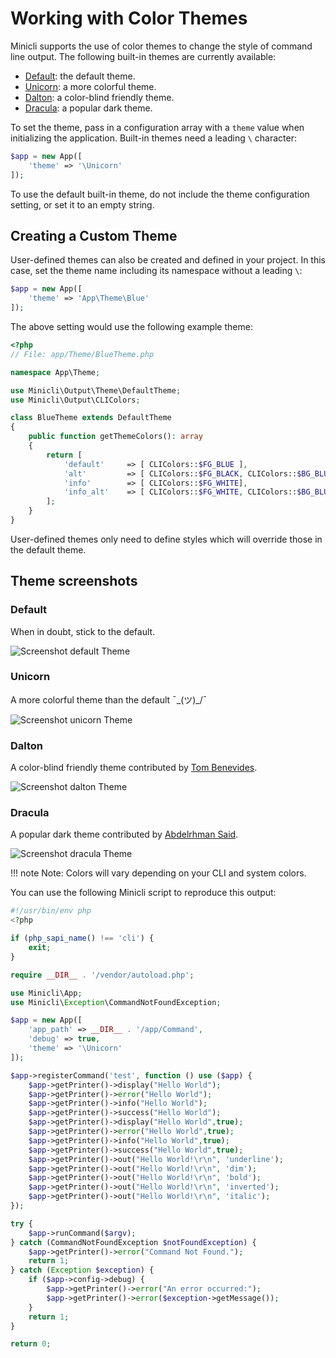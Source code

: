 # Working with Color Themes

Minicli supports the use of color themes to change the style of command line output. The following built-in themes are currently available:

- [Default](#default): the default theme.
- [Unicorn](#unicorn): a more colorful theme.
- [Dalton](#dalton): a color-blind friendly theme.
- [Dracula](#dracula): a popular dark theme.

To set the theme, pass in a configuration array with a `theme` value when initializing the application. Built-in themes need a leading `\` character:

```php
$app = new App([
    'theme' => '\Unicorn'
]);
```

To use the default built-in theme, do not include the theme configuration setting, or set it to an empty string.

## Creating a Custom Theme

User-defined themes can also be created and defined in your project. In this case, set the theme name including its namespace without a leading `\`:


```php
$app = new App([
    'theme' => 'App\Theme\Blue'
]);
```

The above setting would use the following example theme:

```php
<?php
// File: app/Theme/BlueTheme.php

namespace App\Theme;

use Minicli\Output\Theme\DefaultTheme;
use Minicli\Output\CLIColors;

class BlueTheme extends DefaultTheme
{
    public function getThemeColors(): array
    {
        return [
            'default'     => [ CLIColors::$FG_BLUE ],
            'alt'         => [ CLIColors::$FG_BLACK, CLIColors::$BG_BLUE ],
            'info'        => [ CLIColors::$FG_WHITE],
            'info_alt'    => [ CLIColors::$FG_WHITE, CLIColors::$BG_BLUE ]
        ];
    }
}
```

User-defined themes only need to define styles which will override those in the default theme.

## Theme screenshots


### Default

When in doubt, stick to the default.

![Screenshot default Theme](../images/themes-default.png)

### Unicorn

A more colorful theme than the default  ¯\_(ツ)_/¯

![Screenshot unicorn Theme](../images/themes-unicorn.png)

### Dalton

A color-blind friendly theme contributed by [Tom Benevides](https://github.com/tombenevides).

![Screenshot dalton Theme](../images/themes-dalton.png)

### Dracula

A popular dark theme contributed by [Abdelrhman Said](https://github.com/AbdelrhmanSaid).

![Screenshot dracula Theme](../images/themes-dracula.png)

!!! note
    Note: Colors will vary depending on your CLI and system colors.

You can use the following Minicli script to reproduce this output:

```php
#!/usr/bin/env php
<?php

if (php_sapi_name() !== 'cli') {
    exit;
}

require __DIR__ . '/vendor/autoload.php';

use Minicli\App;
use Minicli\Exception\CommandNotFoundException;

$app = new App([
    'app_path' => __DIR__ . '/app/Command',
    'debug' => true,
    'theme' => '\Unicorn'
]);

$app->registerCommand('test', function () use ($app) {
    $app->getPrinter()->display("Hello World");
    $app->getPrinter()->error("Hello World");
    $app->getPrinter()->info("Hello World");
    $app->getPrinter()->success("Hello World");
    $app->getPrinter()->display("Hello World",true);
    $app->getPrinter()->error("Hello World",true);
    $app->getPrinter()->info("Hello World",true);
    $app->getPrinter()->success("Hello World",true);
    $app->getPrinter()->out("Hello World!\r\n", 'underline');
    $app->getPrinter()->out("Hello World!\r\n", 'dim');
    $app->getPrinter()->out("Hello World!\r\n", 'bold');
    $app->getPrinter()->out("Hello World!\r\n", 'inverted');
    $app->getPrinter()->out("Hello World!\r\n", 'italic');
});

try {
    $app->runCommand($argv);
} catch (CommandNotFoundException $notFoundException) {
    $app->getPrinter()->error("Command Not Found.");
    return 1;
} catch (Exception $exception) {
    if ($app->config->debug) {
        $app->getPrinter()->error("An error occurred:");
        $app->getPrinter()->error($exception->getMessage());
    }
    return 1;
}

return 0;
```


